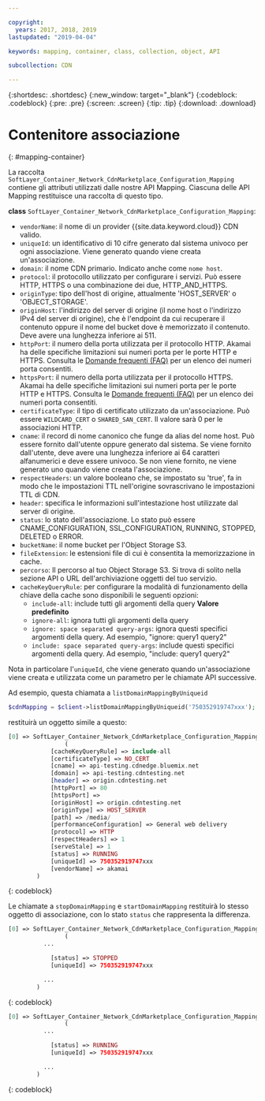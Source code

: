 ```yaml
---

copyright:
  years: 2017, 2018, 2019
lastupdated: "2019-04-04"

keywords: mapping, container, class, collection, object, API

subcollection: CDN

---
```


{:shortdesc: .shortdesc}
{:new_window: target="_blank"}
{:codeblock: .codeblock}
{:pre: .pre}
{:screen: .screen}
{:tip: .tip}
{:download: .download}  

# Contenitore associazione
{: #mapping-container}

La raccolta `SoftLayer_Container_Network_CdnMarketplace_Configuration_Mapping` contiene gli attributi utilizzati dalle nostre API Mapping. Ciascuna delle API Mapping restituisce una raccolta di questo tipo.

**class** `SoftLayer_Container_Network_CdnMarketplace_Configuration_Mapping`:

* `vendorName`: il nome di un provider {{site.data.keyword.cloud}} CDN valido.
* `uniqueId`: un identificativo di 10 cifre generato dal sistema univoco per ogni associazione. Viene generato quando viene creata un'associazione.
* `domain`: il nome CDN primario. Indicato anche come `nome host`.
* `protocol`: il protocollo utilizzato per configurare i servizi. Può essere HTTP, HTTPS o una combinazione dei due, HTTP_AND_HTTPS.
* `originType`: tipo dell'host di origine, attualmente 'HOST_SERVER' o 'OBJECT_STORAGE'.
* `originHost`: l'indirizzo del server di origine (il nome host o l'indirizzo IPv4 del server di origine), che è l'endpoint da cui recuperare il contenuto oppure il nome del bucket dove è memorizzato il contenuto. Deve avere una lunghezza inferiore ai 511.
* `httpPort`: il numero della porta utilizzata per il protocollo HTTP. Akamai ha delle specifiche limitazioni sui numeri porta per le porte HTTP e HTTPS. Consulta le [Domande frequenti (FAQ)](/docs/infrastructure/CDN?topic=CDN-faqs#are-there-any-restrictions-on-what-http-and-https-port-numbers-are-allowed-for-akamai-) per un elenco dei numeri porta consentiti.
* `httpsPort`: il numero della porta utilizzata per il protocollo HTTPS. Akamai ha delle specifiche limitazioni sui numeri porta per le porte HTTP e HTTPS. Consulta le [Domande frequenti (FAQ)](/docs/infrastructure/CDN?topic=CDN-faqs#are-there-any-restrictions-on-what-http-and-https-port-numbers-are-allowed-for-akamai-) per un elenco dei numeri porta consentiti.
* `certificateType`: il tipo di certificato utilizzato da un'associazione. Può essere `WILDCARD_CERT` o `SHARED_SAN_CERT`. Il valore sarà 0 per le associazioni HTTP.
* `cname`: il record di nome canonico che funge da alias del nome host. Può essere fornito dall'utente oppure generato dal sistema. Se viene fornito dall'utente, deve avere una lunghezza inferiore ai 64 caratteri alfanumerici e deve essere univoco. Se non viene fornito, ne viene generato uno quando viene creata l'associazione.
* `respectHeaders`: un valore booleano che, se impostato su 'true', fa in modo che le impostazioni TTL nell'origine sovrascrivano le impostazioni TTL di CDN.
* `header`: specifica le informazioni sull'intestazione host utilizzate dal server di origine.
* `status`: lo stato dell'associazione. Lo stato può essere CNAME_CONFIGURATION, SSL_CONFIGURATION, RUNNING, STOPPED, DELETED o ERROR.
* `bucketName`: il nome bucket per l'Object Storage S3.
* `fileExtension`: le estensioni file di cui è consentita la memorizzazione in cache.
* `percorso`: Il percorso al tuo Object Storage S3. Si trova di solito nella sezione API o URL dell'archiviazione oggetti del tuo servizio.
* `cacheKeyQueryRule`: per configurare la modalità di funzionamento della chiave della cache sono disponibili le seguenti opzioni:
  * `include-all`: include tutti gli argomenti della query **Valore predefinito**
  * `ignore-all`: ignora tutti gli argomenti della query
  * `ignore: space separated query-args`: ignora questi specifici argomenti della query. Ad esempio, "ignore: query1 query2"
  * `include: space separated query-args`: include questi specifici argomenti della query. Ad esempio, "include: query1 query2"

Nota in particolare l'`uniqueId`, che viene generato quando un'associazione viene creata e utilizzata come un parametro per le chiamate API successive.

Ad esempio, questa chiamata a `listDomainMappingByUniqueid`  
```php  
$cdnMapping = $client->listDomainMappingByUniqueid('750352919747xxx');  
```

restituirà un oggetto simile a questo:

```php  
[0] => SoftLayer_Container_Network_CdnMarketplace_Configuration_Mapping Object
                (
            [cacheKeyQueryRule] => include-all
            [certificateType] => NO_CERT
            [cname] => api-testing.cdnedge.bluemix.net
            [domain] => api-testing.cdntesting.net
            [header] => origin.cdntesting.net
            [httpPort] => 80
            [httpsPort] =>
            [originHost] => origin.cdntesting.net
            [originType] => HOST_SERVER
            [path] => /media/
            [performanceConfiguration] => General web delivery
            [protocol] => HTTP
            [respectHeaders] => 1
            [serveStale] => 1
            [status] => RUNNING
            [uniqueId] => 750352919747xxx
            [vendorName] => akamai
        )

```
{: codeblock}

Le chiamate a `stopDomainMapping` e `startDomainMapping` restituirà lo stesso oggetto di associazione, con lo stato `status` che rappresenta la differenza.

```php  
[0] => SoftLayer_Container_Network_CdnMarketplace_Configuration_Mapping Object
                (
          ...

            [status] => STOPPED
            [uniqueId] => 750352919747xxx

          ...
        )

```
{: codeblock}

```php  
[0] => SoftLayer_Container_Network_CdnMarketplace_Configuration_Mapping Object
                (
          ...

            [status] => RUNNING
            [uniqueId] => 750352919747xxx

          ...
        )

```
{: codeblock}

